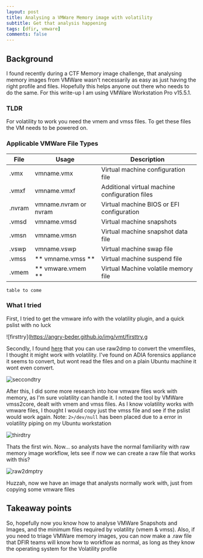 ```yaml
---
layout: post
title: Analysing a VMWare Memory image with volatility
subtitle: Get that analysis happening
tags: [dfir, vmware]
comments: false
---
```


## Background
I found recently during a CTF Memory image challenge, that analysing memory images from VMWare wasn't necessarily as easy as just having the right profile and files. Hopefully this helps anyone out there who needs to do the same. For this write-up I am using VMWare Workstation Pro v15.5.1.

### TLDR
For volatility to work you need the vmem and vmss files. To get these files the VM needs to be powered on.

### Applicable VMWare File Types
File |	Usage |	Description
--- | --- | ---
.vmx |	vmname.vmx |	Virtual machine configuration file
.vmxf |	vmname.vmxf |	Additional virtual machine configuration files
.nvram |	vmname.nvram or nvram |	Virtual machine BIOS or EFI configuration
.vmsd |	vmname.vmsd |	Virtual machine snapshots
.vmsn |	vmname.vmsn |	Virtual machine snapshot data file
.vswp |	vmname.vswp |	Virtual machine swap file
.vmss |	** vmname.vmss ** |	Virtual machine suspend file
.vmem |	** vmware.vmem ** |	Virtual Machine volatile memory file


`table to come`
### What I tried
First, I tried to get the vmware info with the volatility plugin, and a quick pslist with no luck

![firsttry](https://angry-beder.github.io/img/vmt/firsttry.g

Secondly, I found [here](https://www.andreafortuna.org/2017/08/07/volatility-my-own-cheatsheet-part-7-analyze-and-convert-crash-dumps-and-hibernation-files/) that you can use raw2dmp to convert the vmemfiles, I thought it might work with volatility. I've found on ADIA forensics appliance it seems to convert, but wont read the files and on a plain Ubuntu machine it wont even convert.

![seccondtry](https://angry-beder.github.io/img/vmt/secondtry.gif)

After this, I did some more research into how vmware files work with memory, as I'm sure volatility can handle it. I noted the tool by VMWare vmss2core, dealt with vmem and vmss files. As I know volatility works with vmware files, I thought I would copy just the vmss file and see if the pslist would work again. Note: `2>/dev/null` has been placed due to a error in volatility piping on my Ubuntu workstation

![thirdtry](https://angry-beder.github.io/img/vmt/thirdtry.gif)

Thats the first win. Now... so analysts have the normal familiarity with raw memory image workflow, lets see if now we can create a raw file that works with this?

![raw2dmptry](https://angry-beder.github.io/img/vmt/raw2dmptry.gif)

Huzzah, now we have an image that analysts normally work with, just from copying some vmware files

## Takeaway points
So, hopefully now you know how to analyse VMWare Snapshots and Images, and the minimum files required by volatility (vmem & vmss). Also, if you need to triage VMWare memory images, you can now make a .raw file that DFIR teams will know how to workflow as normal, as long as they know the operating system for the Volatility profile


